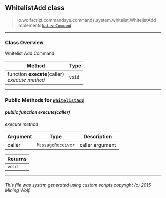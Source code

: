 ## WhitelistAdd __class__

>io.wolfscript.commandsys.commands.system.whitelist.WhitelistAdd
>Implements [`NativeCommand`](..\..\..\NativeCommand.md)

---

### Class Overview

Whitelist Add Command

Method | Type   
--- | :--- 
 function __execute__(caller) <br> _execute method_ | `void`



---


### Public Methods for [`WhitelistAdd`](WhitelistAdd.md)

##### <a id='execute'></a>public  function __execute__(caller)

_execute method_

Argument | Type | Description  
--- | --- | --- 
caller | [`MessageReceiver`](..\..\..\..\chat\MessageReceiver.md) | caller argument

Returns | 
--- | 
`void` |


---


###### This file was system generated using custom scripts copyright (c) 2015 Mining Wolf.
	

